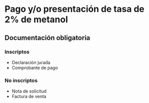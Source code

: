 # Pago y/o presentación de tasa de 2% de metanol

## Documentación obligatoria

### Inscriptos

* Declaración jurada
* Comprobante de pago

### No inscriptos

* Nota de solicitud
* Factura de venta
